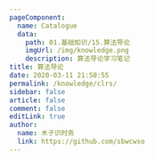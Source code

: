 ```yaml
---
pageComponent: 
  name: Catalogue
  data: 
    path: 01.基础知识/15.算法导论
    imgUrl: /img/knowledge.png
    description: 算法导论学习笔记
title: 算法导论
date: 2020-03-11 21:50:55
permalink: /knowledge/clrs/
sidebar: false
article: false
comment: false
editLink: true
author: 
  name: 木子识时务
  link: https://github.com/sbwcwso
---
```

